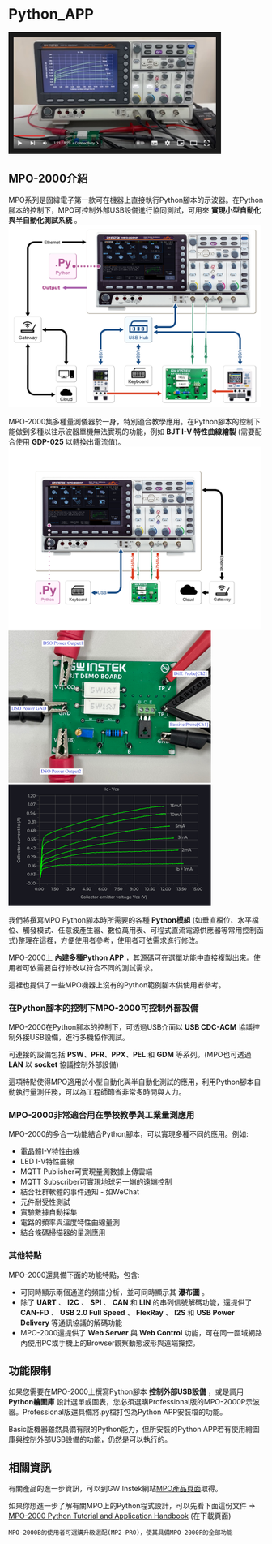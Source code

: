 ﻿# Python_APP
<a href="http://www.youtube.com/watch?v=BNPRGuqg0ew
" target="_blank"><img src="/image/YT_screenshot.jpg" 
alt="IMAGE ALT TEXT HERE" width="400" height="220" border="10" /></a>

## MPO-2000介紹
MPO系列是固緯電子第一款可在機器上直接執行Python腳本的示波器。在Python腳本的控制下，MPO可控制外部USB設備進行協同測試，可用來 __實現小型自動化與半自動化測試系統__ 。
<img src="/image/automation_test_system2.png" alt="Image Description" width="500" height="360">

MPO-2000集多種量測儀器於一身，特別適合教學應用。在Python腳本的控制下能做到多種以往示波器單機無法實現的功能，例如 __BJT I-V 特性曲線繪製__ (需要配合使用 __GDP-025__ 以轉換出電流值)。
<img src="/image/automation_test_system1.png" alt="Image Description" width="500" height="360">
<img src="/image/bjt01.png" alt="Image Description" width="400" height="300">
<img src="/image/bjt_I_V_curve.png" alt="Image Description" width="400" height="240">

我們將撰寫MPO Python腳本時所需要的各種 __Python模組__ (如垂直檔位、水平檔位、觸發模式、任意波產生器、數位萬用表、可程式直流電源供應器等常用控制函式)整理在這裡，方便使用者參考，使用者可依需求進行修改。

MPO-2000上 __內建多種Python APP__ ，其源碼可在選單功能中直接複製出來。使用者可依需要自行修改以符合不同的測試需求。

這裡也提供了一些MPO機器上沒有的Python範例腳本供使用者參考。

### 在Python腳本的控制下MPO-2000可控制外部設備

MPO-2000在Python腳本的控制下，可透過USB介面以 __USB CDC-ACM__ 協議控制外接USB設備，進行多機協作測試。

可連接的設備包括 __PSW__、__PFR__、__PPX__、__PEL__ 和 __GDM__ 等系列。(MPO也可透過 __LAN__ 以 __socket__ 協議控制外部設備)

這項特點使得MPO適用於小型自動化與半自動化測試的應用，利用Python腳本自動執行量測任務，可以為工程師節省非常多時間與人力。

### MPO-2000非常適合用在學校教學與工業量測應用
MPO-2000的多合一功能結合Python腳本，可以實現多種不同的應用。例如:
   * 電晶體I-V特性曲線
   * LED I-V特性曲線
   * MQTT Publisher可實現量測數據上傳雲端
   * MQTT Subscriber可實現地球另一端的遠端控制
   * 結合社群軟體的事件通知 - 如WeChat 
   * 元件耐受性測試
   * 實驗數據自動採集
   * 電路的頻率與溫度特性曲線量測
   * 結合條碼掃描器的量測應用

### 其他特點
MPO-2000還具備下面的功能特點，包含:
   * 可同時顯示兩個通道的頻譜分析，並可同時顯示其 __瀑布圖__ 。
   * 除了 __UART__ 、 __I2C__ 、 __SPI__ 、 __CAN__ 和 __LIN__ 的串列信號解碼功能，還提供了 __CAN-FD__ 、 __USB 2.0 Full Speed__ 、 __FlexRay__ 、 __I2S__ 和 __USB Power Delivery__ 等通訊協議的解碼功能
   * MPO-2000還提供了 __Web Server__ 與 __Web Control__ 功能，可在同一區域網路內使用PC或手機上的Browser觀察動態波形與遠端操控。

## 功能限制
如果您需要在MPO-2000上撰寫Python腳本 __控制外部USB設備__ ，或是調用 __Python繪圖庫__ 設計選單或圖表，您必須選購Professional版的MPO-2000P示波器。Professional版還具備將.py檔打包為Python APP安裝檔的功能。

Basic版機器雖然具備有限的Python能力，但所安裝的Python APP若有使用繪圖庫與控制外部USB設備的功能，仍然是可以執行的。

## 相關資訊
有關產品的進一步資訊，可以到GW Instek網站[MPO產品頁面](https://www.gwinstek.com/en-global/products/detail/MPO-2000)取得。

如果你想進一步了解有關MPO上的Python程式設計，可以先看下面這份文件 => [MPO-2000 Python Tutorial and Application Handbook](https://www.gwinstek.com/en-global/products/detail/MPO-2000) (在下載頁面)

```MPO-2000B的使用者可選購升級選配(MP2-PRO)，使其具備MPO-2000P的全部功能```
